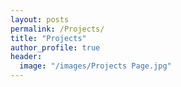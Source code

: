 ```yaml
---
layout: posts
permalink: /Projects/
title: "Projects"
author_profile: true
header:
  image: "/images/Projects Page.jpg"
---
```

